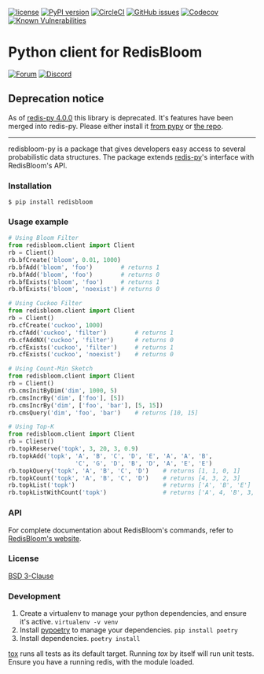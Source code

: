 [![license](https://img.shields.io/github/license/RedisBloom/redisbloom-py.svg)](https://github.com/RedisBloom/redisbloom-py)
[![PyPI version](https://badge.fury.io/py/redisbloom.svg)](https://badge.fury.io/py/redisbloom)
[![CircleCI](https://circleci.com/gh/RedisBloom/redisbloom-py/tree/master.svg?style=svg)](https://circleci.com/gh/RedisBloom/redisbloom-py/tree/master)
[![GitHub issues](https://img.shields.io/github/release/RedisBloom/redisbloom-py.svg)](https://github.com/RedisBloom/redisbloom-py/releases/latest)
[![Codecov](https://codecov.io/gh/RedisBloom/redisbloom-py/branch/master/graph/badge.svg)](https://codecov.io/gh/RedisBloom/redisbloom-py)
[![Known Vulnerabilities](https://snyk.io/test/github/RedisBloom/redisbloom-py/badge.svg?targetFile=pyproject.toml)](https://snyk.io/test/github/RedisBloom/redisbloom-py?targetFile=pyproject.toml)

# Python client for RedisBloom
[![Forum](https://img.shields.io/badge/Forum-RedisBloom-blue)](https://forum.redis.com/c/modules/redisbloom)
[![Discord](https://img.shields.io/discord/697882427875393627?style=flat-square)](https://discord.gg/wXhwjCQ)

## Deprecation notice

As of [redis-py 4.0.0](https://pypi.org/project/redis/4.0.0) this library is deprecated. It's features have been merged into redis-py. Please either install it [from pypy](https://pypi.org/project/redis) or [the repo](https://github.com/redis/redis-py).

--------------------------------

redisbloom-py is a package that gives developers easy access to several probabilistic data structures. The package extends [redis-py](https://github.com/andymccurdy/redis-py)'s interface with RedisBloom's API.

### Installation
```
$ pip install redisbloom
```

### Usage example

```python
# Using Bloom Filter
from redisbloom.client import Client
rb = Client()
rb.bfCreate('bloom', 0.01, 1000)
rb.bfAdd('bloom', 'foo')        # returns 1
rb.bfAdd('bloom', 'foo')        # returns 0
rb.bfExists('bloom', 'foo')     # returns 1
rb.bfExists('bloom', 'noexist') # returns 0

# Using Cuckoo Filter
from redisbloom.client import Client
rb = Client()
rb.cfCreate('cuckoo', 1000)
rb.cfAdd('cuckoo', 'filter')        # returns 1
rb.cfAddNX('cuckoo', 'filter')      # returns 0
rb.cfExists('cuckoo', 'filter')     # returns 1
rb.cfExists('cuckoo', 'noexist')    # returns 0

# Using Count-Min Sketch
from redisbloom.client import Client
rb = Client()
rb.cmsInitByDim('dim', 1000, 5)
rb.cmsIncrBy('dim', ['foo'], [5])
rb.cmsIncrBy('dim', ['foo', 'bar'], [5, 15])
rb.cmsQuery('dim', 'foo', 'bar')    # returns [10, 15]

# Using Top-K
from redisbloom.client import Client
rb = Client()
rb.topkReserve('topk', 3, 20, 3, 0.9)
rb.topkAdd('topk', 'A', 'B', 'C', 'D', 'E', 'A', 'A', 'B',
                   'C', 'G', 'D', 'B', 'D', 'A', 'E', 'E')
rb.topkQuery('topk', 'A', 'B', 'C', 'D')    # returns [1, 1, 0, 1]
rb.topkCount('topk', 'A', 'B', 'C', 'D')    # returns [4, 3, 2, 3]
rb.topkList('topk')                         # returns ['A', 'B', 'E']
rb.topkListWithCount('topk')                # returns ['A', 4, 'B', 3, 'E', 3]
```

### API
For complete documentation about RedisBloom's commands, refer to [RedisBloom's website](http://redisbloom.io).

### License
[BSD 3-Clause](https://github.com/RedisBloom/redisbloom-py/blob/master/LICENSE)

### Development

1. Create a virtualenv to manage your python dependencies, and ensure it's active.
   ```virtualenv -v venv```
2. Install [pypoetry](https://python-poetry.org/) to manage your dependencies.
   ```pip install poetry```
3. Install dependencies.
   ```poetry install```

[tox](https://tox.readthedocs.io/en/latest/) runs all tests as its default target. Running *tox* by itself will run unit tests. Ensure you have a running redis, with the module loaded.
